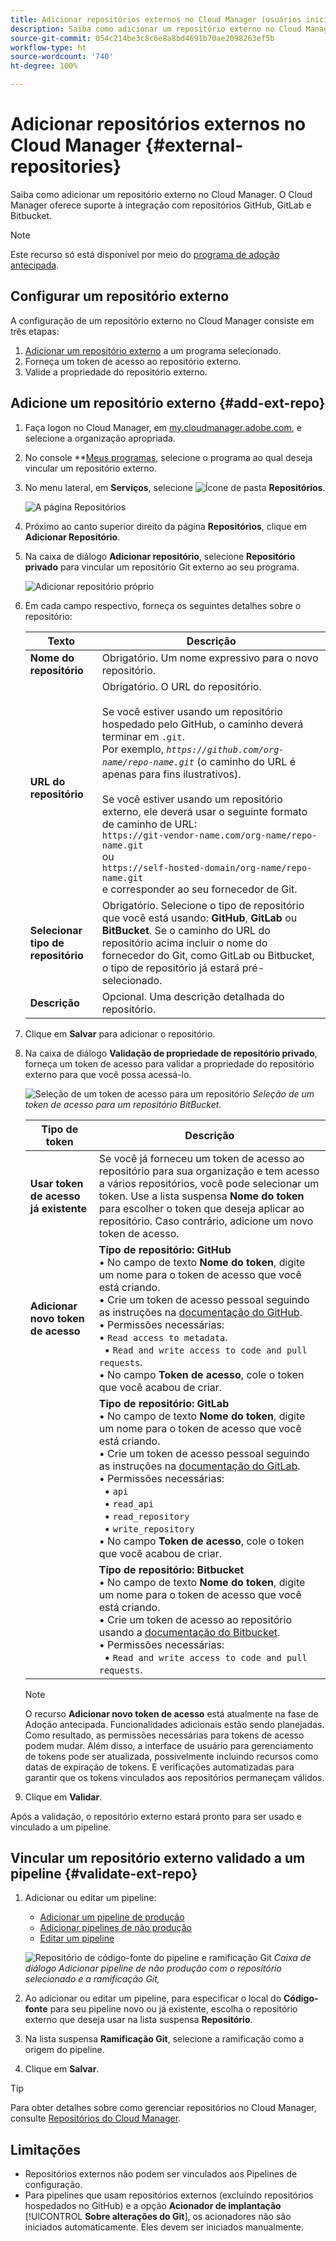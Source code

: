 ```yaml
---
title: Adicionar repositórios externos no Cloud Manager (usuários iniciais)
description: Saiba como adicionar um repositório externo no Cloud Manager. O Cloud Manager oferece suporte à integração com repositórios GitHub, GitLab e Bitbucket.
source-git-commit: 054c214be3c8c6e8a8bd4691b70ae2098263ef5b
workflow-type: ht
source-wordcount: '740'
ht-degree: 100%

---
```



# Adicionar repositórios externos no Cloud Manager {#external-repositories}

Saiba como adicionar um repositório externo no Cloud Manager. O Cloud Manager oferece suporte à integração com repositórios GitHub, GitLab e Bitbucket.

>[!NOTE]
>
>Este recurso só está disponível por meio do [programa de adoção antecipada](/help/release-notes/current.md#early-adoption).

## Configurar um repositório externo

A configuração de um repositório externo no Cloud Manager consiste em três etapas:

1. [Adicionar um repositório externo](#add-external-repo) a um programa selecionado.
1. Forneça um token de acesso ao repositório externo.
1. Valide a propriedade do repositório externo.


## Adicione um repositório externo {#add-ext-repo}

1. Faça logon no Cloud Manager, em [my.cloudmanager.adobe.com](https://my.cloudmanager.adobe.com/), e selecione a organização apropriada.

1. No console **[Meus programas](/help/getting-started/navigation.md#my-programs-console), selecione o programa ao qual deseja vincular um repositório externo.


1. No menu lateral, em **Serviços**, selecione ![Ícone de pasta](https://spectrum.adobe.com/static/icons/workflow_18/Smock_Folder_18_N.svg) **Repositórios**.

   ![A página Repositórios](/help/managing-code/assets/repositories-tab.png)

1. Próximo ao canto superior direito da página **Repositórios**, clique em **Adicionar Repositório**.

1. Na caixa de diálogo **Adicionar repositório**, selecione **Repositório privado** para vincular um repositório Git externo ao seu programa.

   ![Adicionar repositório próprio](/help/managing-code/assets/repositories-private-repo-type.png)

1. Em cada campo respectivo, forneça os seguintes detalhes sobre o repositório:

   | Texto | Descrição |
   | --- | --- |
   | **Nome do repositório** | Obrigatório. Um nome expressivo para o novo repositório. |
   | **URL do repositório** | Obrigatório. O URL do repositório.<br><br> Se você estiver usando um repositório hospedado pelo GitHub, o caminho deverá terminar em `.git`.<br>Por exemplo, *`https://github.com/org-name/repo-name.git`* (o caminho do URL é apenas para fins ilustrativos).<br><br>Se você estiver usando um repositório externo, ele deverá usar o seguinte formato de caminho de URL:<br>`https://git-vendor-name.com/org-name/repo-name.git`<br> ou<br>`https://self-hosted-domain/org-name/repo-name.git`<br>e corresponder ao seu fornecedor de Git. |
   | **Selecionar tipo de repositório** | Obrigatório. Selecione o tipo de repositório que você está usando: **GitHub**, **GitLab** ou **BitBucket**. Se o caminho do URL do repositório acima incluir o nome do fornecedor do Git, como GitLab ou Bitbucket, o tipo de repositório já estará pré-selecionado. |
   | **Descrição** | Opcional. Uma descrição detalhada do repositório. |

1. Clique em **Salvar** para adicionar o repositório.

1. Na caixa de diálogo **Validação de propriedade de repositório privado**, forneça um token de acesso para validar a propriedade do repositório externo para que você possa acessá-lo.

   ![Seleção de um token de acesso para um repositório](/help/managing-code/assets/repositories-exisiting-access-token.png)
   *Seleção de um token de acesso para um repositório BitBucket.*

   | Tipo de token | Descrição |
   | --- | --- |
   | **Usar token de acesso já existente** | Se você já forneceu um token de acesso ao repositório para sua organização e tem acesso a vários repositórios, você pode selecionar um token. Use a lista suspensa **Nome do token** para escolher o token que deseja aplicar ao repositório. Caso contrário, adicione um novo token de acesso. |
   | **Adicionar novo token de acesso** | **Tipo de repositório: GitHub**<br>• No campo de texto **Nome do token**, digite um nome para o token de acesso que você está criando.<br>• Crie um token de acesso pessoal seguindo as instruções na [documentação do GitHub](https://docs.github.com/en/enterprise-server@3.14/authentication/keeping-your-account-and-data-secure/managing-your-personal-access-tokens).<br>• Permissões necessárias:<br>  • `Read access to metadata`.<br>  • `Read and write access to code and pull requests`.<br>• No campo **Token de acesso**, cole o token que você acabou de criar. |
   |  | **Tipo de repositório: GitLab**<br>• No campo de texto **Nome do token**, digite um nome para o token de acesso que você está criando.<br>• Crie um token de acesso pessoal seguindo as instruções na [documentação do GitLab](https://docs.gitlab.com/ee/user/profile/personal_access_tokens.html).<br>• Permissões necessárias:<br>  • `api`<br>  • `read_api`<br>  • `read_repository`<br>  • `write_repository`<br>• No campo **Token de acesso**, cole o token que você acabou de criar. |
   |  | **Tipo de repositório: Bitbucket**<br>• No campo de texto **Nome do token**, digite um nome para o token de acesso que você está criando.<br>• Crie um token de acesso ao repositório usando a [documentação do Bitbucket](https://support.atlassian.com/bitbucket-cloud/docs/create-a-repository-access-token/).<br>• Permissões necessárias:<br>  • `Read and write access to code and pull requests`. |

   >[!NOTE]
   >
   >O recurso **Adicionar novo token de acesso** está atualmente na fase de Adoção antecipada. Funcionalidades adicionais estão sendo planejadas. Como resultado, as permissões necessárias para tokens de acesso podem mudar. Além disso, a interface de usuário para gerenciamento de tokens pode ser atualizada, possivelmente incluindo recursos como datas de expiração de tokens. E verificações automatizadas para garantir que os tokens vinculados aos repositórios permaneçam válidos.

1. Clique em **Validar**.

Após a validação, o repositório externo estará pronto para ser usado e vinculado a um pipeline.

## Vincular um repositório externo validado a um pipeline {#validate-ext-repo}

1. Adicionar ou editar um pipeline:
   * [Adicionar um pipeline de produção](/help/using/production-pipelines.md)
   * [Adicionar pipelines de não produção](/help/using/non-production-pipelines.md)
   * [Editar um pipeline](/help/using/managing-pipelines.md#editing-pipelines)

   ![Repositório de código-fonte do pipeline e ramificação Git](/help/managing-code/assets/pipeline-repo-gitbranch.png)
   *Caixa de diálogo Adicionar pipeline de não produção com o repositório selecionado e a ramificação Git,*

1. Ao adicionar ou editar um pipeline, para especificar o local do **Código-fonte** para seu pipeline novo ou já existente, escolha o repositório externo que deseja usar na lista suspensa **Repositório**.

1. Na lista suspensa **Ramificação Git**, selecione a ramificação como a origem do pipeline.

1. Clique em **Salvar**.


>[!TIP]
>
>Para obter detalhes sobre como gerenciar repositórios no Cloud Manager, consulte [Repositórios do Cloud Manager](/help/managing-code/managing-repositories.md).


## Limitações

* Repositórios externos não podem ser vinculados aos Pipelines de configuração.
* Para pipelines que usam repositórios externos (excluindo repositórios hospedados no GitHub) e a opção **Acionador de implantação** [!UICONTROL **Sobre alterações do Git**], os acionadores não são iniciados automaticamente. Eles devem ser iniciados manualmente.
